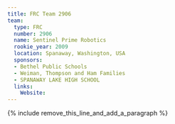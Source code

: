 ```yaml
---
title: FRC Team 2906
team:
  type: FRC
  number: 2906
  name: Sentinel Prime Robotics
  rookie_year: 2009
  location: Spanaway, Washington, USA
  sponsors:
  - Bethel Public Schools
  - Weiman, Thompson and Ham Families
  - SPANAWAY LAKE HIGH SCHOOL
  links:
    Website:
---
```


{% include remove_this_line_and_add_a_paragraph %}